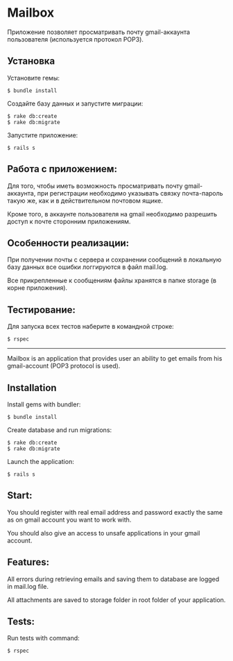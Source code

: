 # Mailbox

Приложение позволяет просматривать почту gmail-аккаунта пользователя (используется протокол POP3).

## Установка

Установите гемы:

	$ bundle install

Создайте базу данных и запустите миграции: 

	$ rake db:create 
	$ rake db:migrate

Запустите приложение: 

	$ rails s

## Работа с приложением: 

Для того, чтобы иметь возможность просматривать почту gmail-аккаунта, при регистрации необходимо указывать связку почта-пароль такую же, как и в действительном почтовом ящике. 

Кроме того, в аккаунте пользователя на gmail необходимо разрешить доступ к почте сторонним приложениям. 

## Особенности реализации:

При получении почты с сервера и сохранении сообщений в локальную базу данных все ошибки логгируются в файл mail.log. 

Все прикрепленные к сообщениям файлы хранятся в папке storage (в корне приложения).

## Тестирование: 

Для запуска всех тестов наберите в командной строке: 

	$ rspec
___________________________________________________________

Mailbox is an application that provides user an ability to get emails from his gmail-account (POP3 protocol is used). 

## Installation

Install gems with bundler:

	$ bundle install

Create database and run migrations: 

	$ rake db:create 
	$ rake db:migrate

Launch the application: 

	$ rails s

## Start: 

You should register with real email address and password exactly the same as on gmail account you want to work with. 

You should also give an access to unsafe applications in your gmail account.

## Features:

All errors during retrieving emails and saving them to database are logged in mail.log file.

All attachments are saved to storage folder in root folder of your application.  

## Tests: 

Run tests with command:

	$ rspec

